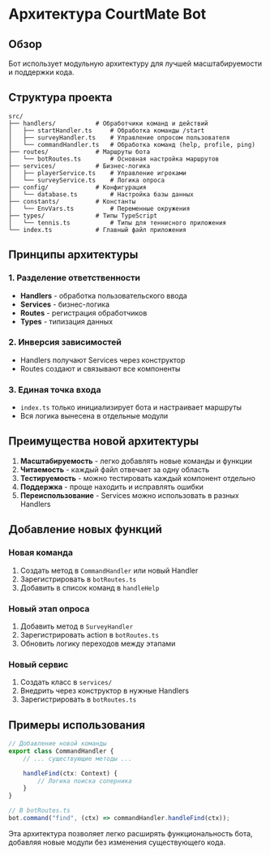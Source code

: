 # Архитектура CourtMate Bot

## Обзор

Бот использует модульную архитектуру для лучшей масштабируемости и поддержки кода.

## Структура проекта

```
src/
├── handlers/           # Обработчики команд и действий
│   ├── startHandler.ts     # Обработка команды /start
│   ├── surveyHandler.ts    # Управление опросом пользователя
│   └── commandHandler.ts   # Обработка команд (help, profile, ping)
├── routes/             # Маршруты бота
│   └── botRoutes.ts        # Основная настройка маршрутов
├── services/           # Бизнес-логика
│   ├── playerService.ts    # Управление игроками
│   └── surveyService.ts    # Логика опроса
├── config/             # Конфигурация
│   └── database.ts         # Настройка базы данных
├── constants/          # Константы
│   └── EnvVars.ts          # Переменные окружения
├── types/              # Типы TypeScript
│   └── tennis.ts           # Типы для теннисного приложения
└── index.ts            # Главный файл приложения
```

## Принципы архитектуры

### 1. Разделение ответственности

-   **Handlers** - обработка пользовательского ввода
-   **Services** - бизнес-логика
-   **Routes** - регистрация обработчиков
-   **Types** - типизация данных

### 2. Инверсия зависимостей

-   Handlers получают Services через конструктор
-   Routes создают и связывают все компоненты

### 3. Единая точка входа

-   `index.ts` только инициализирует бота и настраивает маршруты
-   Вся логика вынесена в отдельные модули

## Преимущества новой архитектуры

1. **Масштабируемость** - легко добавлять новые команды и функции
2. **Читаемость** - каждый файл отвечает за одну область
3. **Тестируемость** - можно тестировать каждый компонент отдельно
4. **Поддержка** - проще находить и исправлять ошибки
5. **Переиспользование** - Services можно использовать в разных Handlers

## Добавление новых функций

### Новая команда

1. Создать метод в `CommandHandler` или новый Handler
2. Зарегистрировать в `botRoutes.ts`
3. Добавить в список команд в `handleHelp`

### Новый этап опроса

1. Добавить метод в `SurveyHandler`
2. Зарегистрировать action в `botRoutes.ts`
3. Обновить логику переходов между этапами

### Новый сервис

1. Создать класс в `services/`
2. Внедрить через конструктор в нужные Handlers
3. Зарегистрировать в `botRoutes.ts`

## Примеры использования

```typescript
// Добавление новой команды
export class CommandHandler {
    // ... существующие методы ...

    handleFind(ctx: Context) {
        // Логика поиска соперника
    }
}

// В botRoutes.ts
bot.command("find", (ctx) => commandHandler.handleFind(ctx));
```

Эта архитектура позволяет легко расширять функциональность бота, добавляя новые модули без изменения существующего кода.
